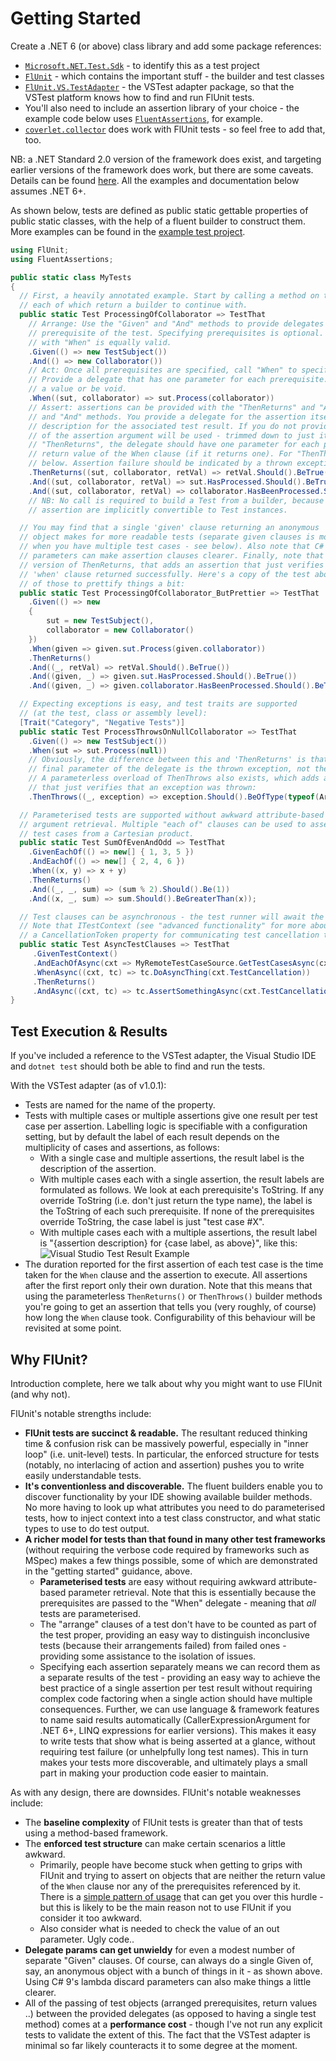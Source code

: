 # Getting Started

Create a .NET 6 (or above) class library and add some package references:
- [`Microsoft.NET.Test.Sdk`](https://www.nuget.org/packages/Microsoft.NET.Test.Sdk/) - to identify this as a test project
- [`FlUnit`](https://www.nuget.org/packages/FlUnit/) - which contains the important stuff - the builder and test classes
- [`FlUnit.VS.TestAdapter`](https://www.nuget.org/packages/FlUnit.VS.TestAdapter/) - the VSTest adapter package, so that the VSTest platform knows how to find and run FlUnit tests.
- You'll also need to include an assertion library of your choice - the example code below uses [`FluentAssertions`](https://www.nuget.org/packages/FluentAssertions/), for example.
- [`coverlet.collector`](https://www.nuget.org/packages/coverlet.collector/) does work with FlUnit tests - so feel free to add that, too.

NB: a .NET Standard 2.0 version of the framework does exist, and targeting earlier versions of the framework does work, but there are some caveats.
Details can be found [here](user-guide/other-notes.md#caveats-when-targeting-net-5-or-earlier). All the examples and documentation below assumes .NET 6+.

As shown below, tests are defined as public static gettable properties of public static classes, with the help of a fluent builder to construct them.
More examples can be found in the [example test project](https://github.com/sdcondon/FlUnit/blob/main/src/Example.TestProject/ExampleTests.cs).

```csharp
using FlUnit;
using FluentAssertions;

public static class MyTests
{
  // First, a heavily annotated example. Start by calling a method on the "TestThat" static class,
  // each of which return a builder to continue with.
  public static Test ProcessingOfCollaborator => TestThat
    // Arrange: Use the "Given" and "And" methods to provide delegates for obtaining each
    // prerequisite of the test. Specifying prerequisites is optional. Starting your test
    // with "When" is equally valid.
    .Given(() => new TestSubject())
    .And(() => new Collaborator())
    // Act: Once all prerequisites are specified, call "When" to specify the "Act" part of the test.
    // Provide a delegate that has one parameter for each prerequisite. The delegate can return
    // a value or be void.
    .When((sut, collaborator) => sut.Process(collaborator))
    // Assert: assertions can be provided with the "ThenReturns" and "And" methods, or the "ThenThrows"
    // and "And" methods. You provide a delegate for the assertion itself and (optionally) a string
    // description for the associated test result. If you do not provide an explicit description, the text
    // of the assertion argument will be used - trimmed down to just its body if it is a lambda. For
    // "ThenReturns", the delegate should have one parameter for each prerequisite, and one for the
    // return value of the When clause (if it returns one). For "ThenThrows", see the third example,
    // below. Assertion failure should be indicated by a thrown exception.
    .ThenReturns((sut, collaborator, retVal) => retVal.Should().BeTrue())
    .And((sut, collaborator, retVal) => sut.HasProcessed.Should().BeTrue())
    .And((sut, collaborator, retVal) => collaborator.HasBeenProcessed.Should().BeTrue());
    // NB: No call is required to build a Test from a builder, because builders with at least one declared
    // assertion are implicitly convertible to Test instances.

  // You may find that a single 'given' clause returning an anonymous
  // object makes for more readable tests (separate given clauses is more useful when
  // when you have multiple test cases - see below). Also note that C# 9's lambda discard
  // parameters can make assertion clauses clearer. Finally, note that there is a parameterless
  // version of ThenReturns, that adds an assertion that just verifies that the
  // 'when' clause returned successfully. Here's a copy of the test above that makes use of all
  // of those to prettify things a bit:
  public static Test ProcessingOfCollaborator_ButPrettier => TestThat
    .Given(() => new
    {
        sut = new TestSubject(),
        collaborator = new Collaborator()
    })
    .When(given => given.sut.Process(given.collaborator))
    .ThenReturns()
    .And((_, retVal) => retVal.Should().BeTrue())
    .And((given, _) => given.sut.HasProcessed.Should().BeTrue())
    .And((given, _) => given.collaborator.HasBeenProcessed.Should().BeTrue());

  // Expecting exceptions is easy, and test traits are supported
  // (at the test, class or assembly level):
  [Trait("Category", "Negative Tests")]
  public static Test ProcessThrowsOnNullCollaborator => TestThat
    .Given(() => new TestSubject())
    .When(sut => sut.Process(null))
    // Obviously, the difference between this and 'ThenReturns' is that the
    // final parameter of the delegate is the thrown exception, not the return value.
    // A parameterless overload of ThenThrows also exists, which adds an assertion
    // that just verifies that an exception was thrown:
    .ThenThrows((_, exception) => exception.Should().BeOfType(typeof(ArgumentNullException)));

  // Parameterised tests are supported without awkward attribute-based
  // argument retrieval. Multiple "each of" clauses can be used to assemble
  // test cases from a Cartesian product.
  public static Test SumOfEvenAndOdd => TestThat
    .GivenEachOf(() => new[] { 1, 3, 5 })
    .AndEachOf(() => new[] { 2, 4, 6 })
    .When((x, y) => x + y)
    .ThenReturns()
    .And((_, _, sum) => (sum % 2).Should().Be(1))
    .And((x, _, sum) => sum.Should().BeGreaterThan(x));

  // Test clauses can be asynchronous - the test runner will await the result.
  // Note that ITestContext (see "advanced functionality" for more about test context) includes
  // a CancellationToken property for communicating test cancellation to the test.
  public static Test AsyncTestClauses => TestThat
     .GivenTestContext()
     .AndEachOfAsync(cxt => MyRemoteTestCaseSource.GetTestCasesAsync(cxt.TestCancellation))
     .WhenAsync((cxt, tc) => tc.DoAsyncThing(cxt.TestCancellation))
     .ThenReturns()
     .AndAsync((cxt, tc) => tc.AssertSomethingAsync(cxt.TestCancellation))
}
```

## Test Execution & Results

If you've included a reference to the VSTest adapter, the Visual Studio IDE and `dotnet test` should both be able to find and run the tests.

With the VSTest adapter (as of v1.0.1):
* Tests are named for the name of the property.
* Tests with multiple cases or multiple assertions give one result per test case per assertion.
  Labelling logic is specifiable with a configuration setting, but by default the label of each result depends on the multiplicity of cases and assertions, as follows:
  * With a single case and multiple assertions, the result label is the description of the assertion.
  * With multiple cases each with a single assertion, the result labels are formulated as follows.
  We look at each prerequisite's ToString. If any override ToString (i.e. don't just return the type name), the label is the ToString of each such prerequisite.
  If none of the prerequisites override ToString, the case label is just "test case #X".
  * With multiple cases each with a multiple assertions, the result label is "\{assertion description\} for \{case label, as above\}", like this:  
    ![Visual Studio Test Result Example](img/VSTestResultExample.png)
* The duration reported for the first assertion of each test case is the time taken for the `When` clause and the assertion to execute.
  All assertions after the first report only their own duration.
  Note that this means that using the parameterless `ThenReturns()` or `ThenThrows()` builder methods you're going to get an assertion that tells you (very roughly, of course) how long the `When` clause took.
  Configurability of this behaviour will be revisited at some point.

## Why FlUnit?

Introduction complete, here we talk about why you might want to use FlUnit (and why not).

FlUnit's notable strengths include:

- **FlUnit tests are succinct & readable.**
The resultant reduced thinking time & confusion risk can be massively powerful, especially in "inner loop" (i.e. unit-level) tests.
In particular, the enforced structure for tests (notably, no interlacing of action and assertion) pushes you to write easily understandable tests.
- **It's conventionless and discoverable.**
The fluent builders enable you to discover functionality by your IDE showing available builder methods. No more having to look up what attributes you need to do parameterised tests, how to inject context into a test class constructor, and what static types to use to do test output.
- **A richer model for tests than that found in many other test frameworks** (without requiring the verbose code required by frameworks such as MSpec) makes a few things possible, some of which are demonstrated in the "getting started" guidance, above.
  - **Parameterised tests** are easy without requiring awkward attribute-based parameter retrieval. Note that this is essentially because the prerequisites are passed to the "When" delegate - meaning that *all* tests are parameterised.
  - The "arrange" clauses of a test don't have to be counted as part of the test proper, providing an easy way to distinguish inconclusive tests (because their arrangements failed) from failed ones - providing some assistance to the isolation of issues.
  - Specifying each assertion separately means we can record them as a separate results of the test - providing an easy way to achieve the best practice of a single assertion per test result without requiring complex code factoring when a single action should have multiple consequences. Further, we can use language & framework features to name said results automatically (CallerExpressionArgument for .NET 6+, LINQ expressions for earlier versions). This makes it easy to write tests that show what is being asserted at a glance, without requiring test failure (or unhelpfully long test names). This in turn makes your tests more discoverable, and ultimately plays a small part in making your production code easier to maintain.

As with any design, there are downsides. FlUnit's notable weaknesses include:

- The **baseline complexity** of FlUnit tests is greater than that of tests using a method-based framework.
- The **enforced test structure** can make certain scenarios a little awkward.
  - Primarily, people have become stuck when getting to grips with FlUnit and trying to assert on objects that are neither the return value of the `When` clause nor any of the prerequisites referenced by it. There is a [simple pattern of usage](user-guide/useful-patterns.md#affected-object-graph-as-prerequisite) that can get you over this hurdle - but this is likely to be the main reason not to use FlUnit if you consider it too awkward.
  - Also consider what is needed to check the value of an out parameter. Ugly code..
- **Delegate params can get unwieldy** for even a modest number of separate "Given" clauses. Of course, can always do a single Given of, say, an anonymous object with a bunch of things in it - as shown above. Using C# 9's lambda discard parameters can also make things a little clearer.
- All of the passing of test objects (arranged prerequisites, return values ..) between the provided delegates (as opposed to having a single test method) comes at a **performance cost** - though I've not run any explicit tests to validate the extent of this. The fact that the VSTest adapter is minimal so far likely counteracts it to some degree at the moment.
